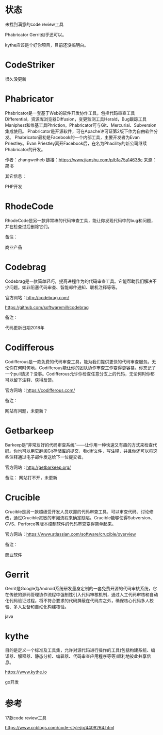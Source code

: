 # 状态

未找到满意的code review工具

Phabricator Gerrit似乎还可以。

kythe应该是个好你项目，目前还没搞明白。

# CodeStriker

很久没更新

# Phabricator

Phabricator是一套基于Web的软件开发协作工具，包括代码审查工具Differential，资源库浏览器Diffusion，变更监测工具Herald，Bug跟踪工具Maniphest和维基工具Phriction。Phabricator可与Git、Mercurial、Subversion集成使用。
Phabricator是开源软件，可在Apache许可证第2版下作为自由软件分发。
Phabricator最初是Facebook的一个内部工具，主要开发者为Evan Priestley。Evan Priestley离开Facebook后，在名为Phacility的新公司继续Phabricator的开发。

作者：zhangweiheb
链接：https://www.jianshu.com/p/b1a75a14638c
来源：简书

其它信息：

PHP开发

# RhodeCode

RhodeCode是另一款非常棒的代码审查工具，能让你发现代码中的bug和问题，并在检查过后删除它们。

备注：

商业产品

# Codebrag

Codebrag是一款简单轻巧，提高进程作为的代码审查工具。它能帮助我们解决不少问题，如非阻塞代码审查、智能邮件通知、联机注释等等。

官方网站：http://codebrag.com/

https://github.com/softwaremill/codebrag

备注：

代码更新日期2018年

# Codifferous

Codifferous是一款免费的代码审查工具，能为我们提供更快的代码审查服务。无论你在何时何地，Codifferous能让你的团队协作审查工作变得更容易。你忘记了一个pull请求？没事。Codifferous允许你检查任意分支上的代码，无论何时你都可以留下注释、获得反馈。

官方网站：https://codifferous.com/

备注：

网站有问题，未更新？

# Getbarkeep

Barkeep是“非常友好的代码审查系统”——让你用一种快速又有趣的方式来检查代码。你也可以用它翻阅Git存储库的提交，看diff文件，写注释，并且你还可以将这些注释通过电子邮件发送给下一位提交者。

官方网站：http://getbarkeep.org/

备注：
网站打不开，未更新

# Crucible

Crucible是另一款超级受开发人员欢迎的代码审查工具，可以审查代码、讨论修改，通过Crucible灵敏的审阅流程来确定缺陷。Crucible能够使得Subversion、CVS、Perforce等版本控制软件的代码审查变得简单起来。

官方网站：https://www.atlassian.com/software/crucible/overview

备注：

商业软件


# Gerrit

Gerrit是Google为Android系统研发量身定制的一套免费开源的代码审核系统，它在传统的源码管理协作流程中强制性引入代码审核机制，通过人工代码审核和自动化代码验证过程，将不符合要求的代码屏蔽在代码库之外，确保核心代码多人校验、多人互备和自动化构建核验。

java

# kythe

目的是定义一个标准及工具集，允许对源代码进行操作的工具(包括构建系统、编译器、解释器、静态分析、编辑器、代码审查应用程序等等)顺利地彼此共享信息。

https://www.kythe.io

go开发

# 参考

17款code review工具

https://www.cnblogs.com/code-style/p/4409264.html
